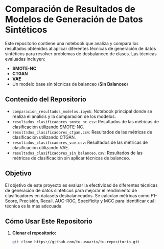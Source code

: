 # Comparación de Resultados de Modelos de Generación de Datos Sintéticos

Este repositorio contiene una notebook que analiza y compara los resultados obtenidos al aplicar diferentes técnicas de generación de datos sintéticos para resolver problemas de desbalanceo de clases. Las técnicas evaluadas incluyen:

- **SMOTE-NC**
- **CTGAN**
- **VAE**
- Un modelo base sin técnicas de balanceo (**Sin Balanceo**)

## Contenido del Repositorio

- `comparacion_resultados_modelos.ipynb`: Notebook principal donde se realiza el análisis y la comparación de los modelos.
- `resultados_clasificadores_smote_nc.csv`: Resultados de las métricas de clasificación utilizando SMOTE-NC.
- `resultados_clasificadores_ctgan.csv`: Resultados de las métricas de clasificación utilizando CTGAN.
- `resultados_clasificadores_vae.csv`: Resultados de las métricas de clasificación utilizando VAE.
- `resultados_clasificadores_sin_balanceo.csv`: Resultados de las métricas de clasificación sin aplicar técnicas de balanceo.

## Objetivo

El objetivo de este proyecto es evaluar la efectividad de diferentes técnicas de generación de datos sintéticos para mejorar el rendimiento de clasificadores en datasets desbalanceados. Se calculan métricas como F1-Score, Precisión, Recall, AUC-ROC, Specificity y MCC para identificar cuál técnica es la más adecuada.

## Cómo Usar Este Repositorio

1. **Clonar el repositorio:**
   ```bash
   git clone https://github.com/tu-usuario/tu-repositorio.git
